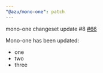 ```yaml
---
"@azu/mono-one": patch
---
```

    
mono-one changeset update #8 [#66](https://github.com/JantaeLeckie/monorepo-release-changesets/pull/66)
    
Mono-one has been updated:
  - one
  - two
  - three
